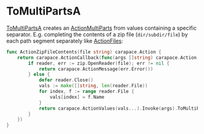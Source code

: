 # ToMultiPartsA

[ToMultiPartsA] creates an [ActionMultiParts](../action/actionMultiParts.md) from values containing a specific separator.
E.g. completing the contents of a zip file (`dir/subdir/file`) by each path segment separately like [ActionFiles](../action/actionFiles.md):

```go
func ActionZipFileContents(file string) carapace.Action {
	return carapace.ActionCallback(func(args []string) carapace.Action {
		if reader, err := zip.OpenReader(file); err != nil {
			return carapace.ActionMessage(err.Error())
		} else {
			defer reader.Close()
			vals := make([]string, len(reader.File))
			for index, f := range reader.File {
				vals[index] = f.Name
			}
			return carapace.ActionValues(vals...).Invoke(args).ToMultiPartsA("/")
		}
	})
}
```

[ToMultiPartsA]:https://pkg.go.dev/github.com/rsteube/carapace#InvokedAction.ToMultiPartsA
